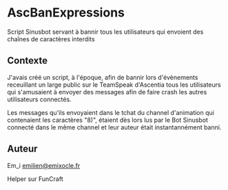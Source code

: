 # AscBanExpressions
Script Sinusbot servant à bannir tous les utilisateurs qui envoient des chaînes de caractères interdits


## Contexte

J'avais créé un script, à l'époque, afin de bannir lors d'évènements receuillant un large public sur le TeamSpeak d'Ascentia tous les utilisateurs qui s'amusaient à envoyer des messages afin de faire crash les autres utilisateurs connectés.

Les messages qu'ils envoyaient dans le tchat du channel d'animation qui contenaient les caractères "8)", étaient dès lors lus par le Bot Sinusbot connecté dans le même channel et leur auteur était instantannément banni.


## Auteur

Em_i <emilien@emixocle.fr>

Helper sur FunCraft
